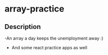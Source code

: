 # array-practice

## Description
-An array a day keeps the unemployment away :)

- And some react practice apps as well